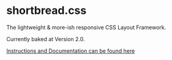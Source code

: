 shortbread.css
==========

The lightweight & more-ish responsive CSS Layout Framework.

Currently baked at Version 2.0.

[Instructions and Documentation can be found here](http://shortbreadcss.com/)
